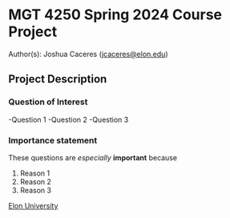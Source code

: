 # MGT 4250 Spring 2024 Course Project 
Author(s): Joshua Caceres (jcaceres@elon.edu)

## Project Description
### Question of Interest 
-Question 1
-Question 2
-Question 3
### Importance statement 
These questions are *especially* **important** because
1. Reason 1
2. Reason 2
3. Reason 3

[Elon University](https://www.elon.edu)
